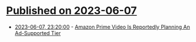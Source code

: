 # [Published on 2023-06-07](index.md)

* [2023-06-07, 23:20:00](https://entertainment.slashdot.org/story/23/06/07/2045215/amazon-prime-video-is-reportedly-planning-an-ad-supported-tier?utm_source=rss1.0mainlinkanon&utm_medium=feed) - [Amazon Prime Video Is Reportedly Planning An Ad-Supported Tier](https://entertainment.slashdot.org/story/23/06/07/2045215/amazon-prime-video-is-reportedly-planning-an-ad-supported-tier?utm_source=rss1.0mainlinkanon&utm_medium=feed)
